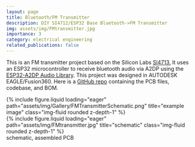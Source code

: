 ```yaml
---
layout: page
title: Bluetooth/FM Transmitter
description: DIY SI4712/ESP32 Base Bluetooth->FM Transmitter
img: assets/img/FMtransmitter.jpg
importance: 3
category: electrical engineering
related_publications: false
---
```

This is an FM transmitter project based on the Silicon Labs <a href="https://dangerousthings.com/product/xsiid/">SI4713.</a> It uses an ESP32 microcontroller to receive bluetooth audio via A2DP using the <a href="https://github.com/pschatzmann/ESP32-A2DP">ESP32-A2DP Audio Library</a>. This project was designed in AUTODESK EAGLE/Fusion360. Here is a <a href="https://github.com/eigenlucy/ESP32-Bluetooth-FM-Transmitter">GitHub repo</a> containing the PCB files, codebase, and BOM.

<div class="row">
    <div class="col-sm mt-2 mt-md-0">
        {% include figure.liquid loading="eager" path="assets/img/Gallery/FMTransmitterSchematic.png" title="example image" class="img-fluid rounded z-depth-1" %}
    </div>
    <div class="col-sm mt-2 mt-md-0">
        {% include figure.liquid loading="eager" path="assets/img/FMtransmitter.jpg" title="schematic" class="img-fluid rounded z-depth-1" %}
    </div>
</div>
<div class="caption">
    schematic, assembled PCB
</div>
